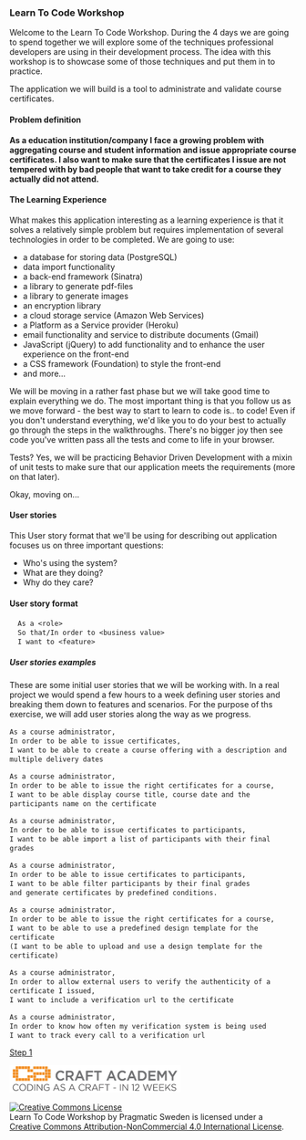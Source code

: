 ### Learn To Code Workshop

Welcome to the Learn To Code Workshop. During the 4 days we are going to spend together we will explore some of the techniques professional developers are using
in their development process. The idea with this workshop is to showcase some of those techniques and put them in to practice.

The application we will build is a tool to administrate and validate course certificates.

#### Problem definition
**As a education institution/company I face a growing problem with aggregating course and student information
and issue appropriate course certificates. I also want to make sure that the certificates I issue are not tempered
with by bad people that want to take credit for a course they actually did not attend.**

#### The Learning Experience

What makes this application interesting as a learning experience is that it solves a relatively simple problem but requires implementation of several
technologies in order to be completed.
We are going to use:

- a database for storing data (PostgreSQL)
- data import functionality
- a back-end framework (Sinatra)
- a library to generate pdf-files
- a library to generate images
- an encryption library
- a cloud storage service (Amazon Web Services)
- a Platform as a Service provider (Heroku)
- email functionality and service to distribute documents (Gmail)
- JavaScript (jQuery) to add functionality and to enhance the user experience on the front-end
- a CSS framework (Foundation) to style the front-end
- and more...

We will be moving in a rather fast phase but we will take good time to explain everything we do. The most important thing is that you follow us as we move forward -
the best way to start to learn to code is.. to code! Even if you don't understand everything, we'd like you to do your best to actually go through the steps in the walkthroughs.
There's no bigger joy then see code you've written pass all the tests and come to life in your browser.

Tests? Yes, we will be practicing Behavior Driven Development with a mixin of unit tests to make sure that our application meets the requirements (more on that later).

Okay, moving on...

#### User stories

This User story format that we'll be using for describing out application focuses us on three important questions:

- Who's using the system?
- What are they doing?
- Why do they care?

#### User story format

```
  As a <role>
  So that/In order to <business value>
  I want to <feature>
```
##### User stories examples
These are some initial user stories that we will be working with. In a real project we would spend a few hours to a week defining user stories and breaking them down to features and scenarios.
For the purpose of ths exercise, we will add user stories along the way as we progress.

```
As a course administrator,
In order to be able to issue certificates,
I want to be able to create a course offering with a description and multiple delivery dates
```

```
As a course administrator,
In order to be able to issue the right certificates for a course,
I want to be able display course title, course date and the
participants name on the certificate
```

```
As a course administrator,
In order to be able to issue certificates to participants,
I want to be able import a list of participants with their final grades
```

```
As a course administrator,
In order to be able to issue certificates to participants,
I want to be able filter participants by their final grades
and generate certificates by predefined conditions.
```

```
As a course administrator,
In order to be able to issue the right certificates for a course,
I want to be able to use a predefined design template for the certificate
(I want to be able to upload and use a design template for the certificate)
```

```
As a course administrator,
In order to allow external users to verify the authenticity of a certificate I issued,
I want to include a verification url to the certificate
```

```
As a course administrator,
In order to know how often my verification system is being used
I want to track every call to a verification url
```

[Step 1](walkthroughs/step1.md)

![Logo](/walkthroughs/images/logo-with-taglne_small.png?raw=true "Craft Academy by Pragmatic Sweden AB")

<a rel="license" href="http://creativecommons.org/licenses/by-nc/4.0/"><img alt="Creative Commons License" style="border-width:0" src="https://i.creativecommons.org/l/by-nc/4.0/88x31.png" /></a><br /><span xmlns:dct="http://purl.org/dc/terms/" property="dct:title">Learn To Code Workshop</span> by <span xmlns:cc="http://creativecommons.org/ns#" property="cc:attributionName">Pragmatic Sweden</span> is licensed under a <a rel="license" href="http://creativecommons.org/licenses/by-nc/4.0/">Creative Commons Attribution-NonCommercial 4.0 International License</a>.
